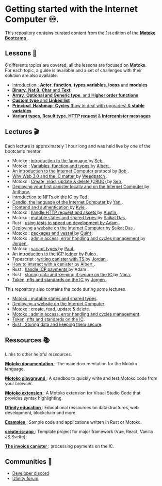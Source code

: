# Getting started with the Internet Computer ♾.

This repository contains curated content from the 1st edition of the <a href="https://github.com/motoko-bootcamp/bootcamp" target="_blank"> **Motoko Bootcamp** </a> . 

## Lessons 📜

6 differents topics are covered, all the lessons are focused on **Motoko**. <br/>
For each topic, a guide is available and a set of challenges with their solution are also available.

- [Introduction :  **Actor**, **function**, **types**,**variables**, **loops** and **modules**](lessons/day_1/)
- [**Binary**, **Nat 8**, **Char** and **Text**](lessons/day_2/)
- [**Array**, **Optional and Generic type**, and **Higher order functions**](lessons/day_3/)
- [**Custom type** and **Linked list**](lessons/day_4/)
- [**Principal**, **Hashmap**, **Cycles** (how to deal with upgrades) & **stable variables**](lessons/day_5/)
- [**Variant types**, **Result type**, **HTTP request** & **Intercanister messages**](lessons/day_6/)

## Lectures 🎬

Each lecture is approximately 1 hour long and was held live by one of the bootcamp mentor.

- Motoko : <a href="https://www.youtube.com/watch?v=DREJTZEccXA&list=PL-JWmSO_v6zIR71ny36laRgwYEcZ27WhC" target="_blank"> introduction to the language </a> by <a href="https://github.com/SebThuillier" target="_blank"> Seb </a>.
- Motoko : <a href="https://www.youtube.com/watch?v=4YX41Nm7Wx8&list=PL-JWmSO_v6zIR71ny36laRgwYEcZ27WhC" target="_blank"> Variables, function and types </a> by <a href="https://github.com/professionalGithub99" target="_blank"> Albert </a>.
- <a href="https://www.youtube.com/watch?v=T6vN7BZbZ7k&list=PL-JWmSO_v6zKU1QxsVDKmukkqFN64W-Nl" target="_blank"> An introduction to the Internet Computer </a> protocol by <a href="https://github.com/bodily11" target="_blank"> Bob </a>.
- <a href="https://www.youtube.com/watch?v=ckEkJsdIkLY&list=PL-JWmSO_v6zKU1QxsVDKmukkqFN64W-Nl" target="_blank"> Why Web 3.0 and the IC matter </a> by <a href="https://github.com/weedpatch2" target="_blank"> Weedpatch </a>. 
- Motoko : <a href="https://www.youtube.com/watch?v=S_mxt-V4JCM&list=PL-JWmSO_v6zKU1QxsVDKmukkqFN64W-Nl" target="_blank"> Create, read, update & delete (CRUD) </a> by <a href="" target="_blank"> Seb </a>.
- <a href="https://www.youtube.com/watch?v=EwJcTmMS3L4" target="_blank"> Deploying your first canister locally and on the Internet Computer </a> by <a href="https://github.com/orgs/motoko-bootcamp/people/anthonymq" target="_blank"> Anthony </a>.
- <a href="https://www.youtube.com/watch?v=aBbecyphTic" target="_blank"> Introduction to NFTs on the IC </a> by <a href="https://twitter.com/tedreinhardt" target="_blank"> Ted </a>.
- <a href="https://www.youtube.com/watch?v=Eo5SxW4G7P8" target="_blank"> Candid, the language of the Internet Computer </a> by <a href="https://github.com/chenyan-dfinity" target="_blank"> Yan </a>.
- <a href="https://www.youtube.com/watch?v=T6vN7BZbZ7k&list=PL-JWmSO_v6zKU1QxsVDKmukkqFN64W-Nl" target="_blank"> Frontend and authentication </a> by <a href="https://github.com/krpeacock" target="_blank"> Kyle </a>.
- Motoko : <a href="https://www.youtube.com/watch?v=gaVuMaTP2lQ" target="_blank"> handle HTTP request and assets </a> by <a href="https://github.com/skilesare" target="_blank"> Austin </a>.
- Motoko : <a href="https://www.youtube.com/watch?v=1R9qIpOKcu8" target="_blank">  mutable states and shared types </a> by <a href="https://github.com/saikatdas0790" target="_blank"> Saikat Das </a>.
- Rust : <a href="https://www.youtube.com/watch?v=cSJws2t5kxE" target="_blank"> using tests to speed up development by Adam </a>.
- <a href="https://www.youtube.com/watch?v=btSkITdSlCs" target="_blank"> Deploying a website on the Internet Computer </a> by<a href="https://github.com/saikatdas0790" target="_blank"> Saikat Das </a>.
- Motoko : <a href="https://www.youtube.com/watch?v=DXEEk8-OZ0M" target="_blank"> packages and vessel </a> by <a href="https://github.com/di-wu" target="_blank"> Quint </a>.
- Motoko : <a href="https://www.youtube.com/watch?v=VGrBatKZnbo" target="_blank"> admin access, error handling and cycles management </a> by  <a href="https://github.com/orgs/motoko-bootcamp/people/jorgenbuilder" target="_blank"> Jorgen </a>.
- Motoko : <a href="https://www.youtube.com/watch?v=GFenqSGhj7I" target="_blank"> variant types </a> by <a href="https://github.com/paulyoung" target="_blank"> Paul </a>.
- <a href="https://www.youtube.com/watch?v=CeqnBC1twc4" target="_blank"> An introduction to the ICP ledger </a> by <a href="https://twitter.com/NNSystem" target="_blank"> Fulco </a>.
- Typescript : <a href="https://www.youtube.com/watch?v=UQXgzFG2_c4" target="_blank">  writing canister with TS </a> by <a href="https://github.com/lastmjs" target="_blank"> Jordan </a>.
- <a href="https://www.youtube.com/watch?v=2AbDuVxZIrc" target="_blank"> How to interact with a canister </a> by <a href="https://github.com/professionalGithub99" target="_blank"> Albert </a>.
- Rust : <a href="https://www.youtube.com/watch?v=FSeFWmI2-fE" target="_blank"> handle ICP payments </a> by Adam </a>.
- Rust : <a href="https://www.youtube.com/watch?v=YEkLTJvNygc" target="_blank"> storing data and keeping it secure on the IC </a> by <a href="https://github.com/Nima-Ra" target="_blank"> Nima </a>.
- <a href="https://www.youtube.com/watch?v=GYPRqRWYj4o" target="_blank"> Token, nfts and standards on the IC </a> by <a href="https://github.com/orgs/motoko-bootcamp/people/jorgenbuilder" target="_blank"> Jorgen </a>.

This repository also contains the code during some lectures.

- [Motoko : mutable states and shared types](lectures/mutable_state_shared_type/).
- [Deploying a website on the Internet Computer](lectures/deploying_website_internet_computer/).
- [Motoko : create, read, update & delete](lectures/create_read_update_delete/).
- [Motoko : admin access, error handling and cycles management](lectures/admins-errors-cycles/).
- [Token, nfts and standards on the IC](lectures/token-standards/).
- [Rust : Storing data and keeping them secure](lectures/storing_data_and_keeping_them_secure/).

## Ressources 📚

Links to other helpful ressources.

<a href="https://smartcontracts.org/docs/language-guide/about-this-guide.html" target="_blank"> **Motoko documentation** </a> : The main documentation for the Motoko language.

<a href="https://www.google.com/url?q=https://m7sm4-2iaaa-aaaab-qabra-cai.raw.ic0.app/&sa=D&source=docs&ust=1646578646250914&usg=AOvVaw2t9ssTnoubsEHh3XlqkTl9" target="_blank"> **Motoko playground** </a> : A sandbox to quickly write and test Motoko code from your browser.

<a href="https://marketplace.visualstudio.com/items?itemName=dfinity-foundation.vscode-motoko" target="_blank"> **Motoko extension** </a> : A Motoko extension for Visual Studio Code that provides syntax highlighting.

<a href="https://github.com/orgs/DFINITY-Education/repositories" target="_blank"> **Dfinity education** </a> : Educational ressources on datastructures, web development, blockchain and more.

<a href="https://github.com/dfinity/examples" target="_blank"> **Examples** </a> : Sample code and applications written in Rust or Motoko. 

<a href="https://github.com/MioQuispe/create-ic-app" target="_blank"> **create-ic-app** </a> : Template project for major framework (Vue, React, Vanilla JS,Svelte).

<a href="https://github.com/dfinity/invoice-canister" target="_blank"> **The invoice canister** </a> : processing payments on the IC.

## Communities 👦

- <a href="https://discord.gg/m3x86APHyX" target="_blank"> Developer discord </a>
- <a href="https://forum.dfinity.org/" target="_blank"> Dfinity forum </a>
